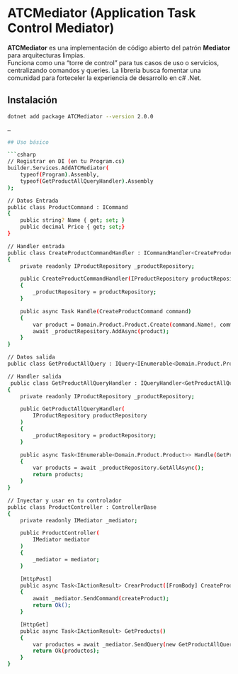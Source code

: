 # ATCMediator (Application Task Control Mediator)

**ATCMediator** es una implementación de código abierto del patrón **Mediator** para arquitecturas limpias.  
Funciona como una “torre de control” para tus casos de uso o servicios, centralizando comandos y queries.
La libreria busca fomentar una comunidad para forteceler la experiencia de desarrollo en c# .Net.

## Instalación

```bash
dotnet add package ATCMediator --version 2.0.0

…

## Uso básico

```csharp
// Registrar en DI (en tu Program.cs)
builder.Services.AddATCMediator(
    typeof(Program).Assembly, 
    typeof(GetProductAllQueryHandler).Assembly
);

// Datos Entrada
public class ProductCommand : ICommand
{
    public string? Name { get; set; }
    public decimal Price { get; set;}
}

// Handler entrada
public class CreateProductCommandHandler : ICommandHandler<CreateProductCommand>
{
    private readonly IProductRepository _productRepository;

    public CreateProductCommandHandler(IProductRepository productRepository)
    {
        _productRepository = productRepository;
    }

    public async Task Handle(CreateProductCommand command)
    {
        var product = Domain.Product.Product.Create(command.Name!, command.Price);
        await _productRepository.AddAsync(product);
    }
}

// Datos salida
public class GetProductAllQuery : IQuery<IEnumerable<Domain.Product.Product>> { }

// Handler salida
 public class GetProductAllQueryHandler : IQueryHandler<GetProductAllQuery, IEnumerable<Domain.Product.Product>>
{
    private readonly IProductRepository _productRepository;

    public GetProductAllQueryHandler(
        IProductRepository productRepository
    )
    {
        _productRepository = productRepository;
    }

    public async Task<IEnumerable<Domain.Product.Product>> Handle(GetProductAllQuery query)
    {
        var products = await _productRepository.GetAllAsync();
        return products;
    }
}

// Inyectar y usar en tu controlador
public class ProductController : ControllerBase
{
    private readonly IMediator _mediator;

    public ProductController(
        IMediator mediator
    )
    {
        _mediator = mediator;
    }

    [HttpPost]
    public async Task<IActionResult> CrearProduct([FromBody] CreateProductCommand createProduct)
    {
        await _mediator.SendCommand(createProduct);
        return Ok();
    }

    [HttpGet]
    public async Task<IActionResult> GetProducts()
    {
        var productos = await _mediator.SendQuery(new GetProductAllQuery());
        return Ok(productos);
    }
}

